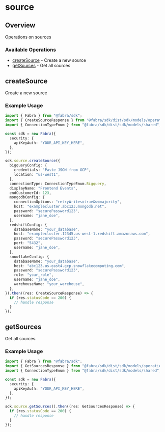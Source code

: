 # source

## Overview

Operations on sources

### Available Operations

* [createSource](#createsource) - Create a new source
* [getSources](#getsources) - Get all sources

## createSource

Create a new source

### Example Usage

```typescript
import { Fabra } from "@fabra/sdk";
import { CreateSourceResponse } from "@fabra/sdk/dist/sdk/models/operations";
import { ConnectionTypeEnum } from "@fabra/sdk/dist/sdk/models/shared";

const sdk = new Fabra({
  security: {
    apiKeyAuth: "YOUR_API_KEY_HERE",
  },
});

sdk.source.createSource({
  bigqueryConfig: {
    credentials: "Paste JSON from GCP",
    location: "us-west1",
  },
  connectionType: ConnectionTypeEnum.Bigquery,
  displayName: "Frontend Events",
  endCustomerId: 123,
  mongodbConfig: {
    connectionOptions: "retryWrites=true&w=majority",
    host: "examplecluster.abc123.mongodb.net",
    password: "securePassword123",
    username: "jane_doe",
  },
  redshiftConfig: {
    databaseName: "your_database",
    host: "examplecluster.12345.us-west-1.redshift.amazonaws.com",
    password: "securePassword123",
    port: "5432",
    username: "jane_doe",
  },
  snowflakeConfig: {
    databaseName: "your_database",
    host: "abc123.us-east4.gcp.snowflakecomputing.com",
    password: "securePassword123",
    role: "your_role",
    username: "jane_doe",
    warehouseName: "your_warehouse",
  },
}).then((res: CreateSourceResponse) => {
  if (res.statusCode == 200) {
    // handle response
  }
});
```

## getSources

Get all sources

### Example Usage

```typescript
import { Fabra } from "@fabra/sdk";
import { GetSourcesResponse } from "@fabra/sdk/dist/sdk/models/operations";
import { ConnectionTypeEnum } from "@fabra/sdk/dist/sdk/models/shared";

const sdk = new Fabra({
  security: {
    apiKeyAuth: "YOUR_API_KEY_HERE",
  },
});

sdk.source.getSources().then((res: GetSourcesResponse) => {
  if (res.statusCode == 200) {
    // handle response
  }
});
```
